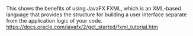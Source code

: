 This shows the benefits of using JavaFX FXML, which is an XML-based language that provides the structure for building a user interface separate from the application logic of your code.
https://docs.oracle.com/javafx/2/get_started/fxml_tutorial.htm
